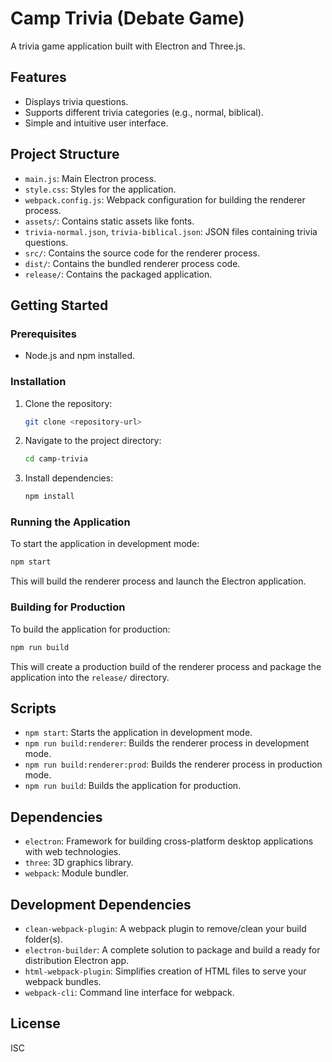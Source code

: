 # Camp Trivia (Debate Game)

A trivia game application built with Electron and Three.js.

## Features

- Displays trivia questions.
- Supports different trivia categories (e.g., normal, biblical).
- Simple and intuitive user interface.

## Project Structure

- `main.js`: Main Electron process.
- `style.css`: Styles for the application.
- `webpack.config.js`: Webpack configuration for building the renderer process.
- `assets/`: Contains static assets like fonts.
- `trivia-normal.json`, `trivia-biblical.json`: JSON files containing trivia questions.
- `src/`: Contains the source code for the renderer process.
- `dist/`: Contains the bundled renderer process code.
- `release/`: Contains the packaged application.

## Getting Started

### Prerequisites

- Node.js and npm installed.

### Installation

1. Clone the repository:
   ```bash
   git clone <repository-url>
   ```
2. Navigate to the project directory:
   ```bash
   cd camp-trivia
   ```
3. Install dependencies:
   ```bash
   npm install
   ```

### Running the Application

To start the application in development mode:

```bash
npm start
```

This will build the renderer process and launch the Electron application.

### Building for Production

To build the application for production:

```bash
npm run build
```

This will create a production build of the renderer process and package the application into the `release/` directory.

## Scripts

- `npm start`: Starts the application in development mode.
- `npm run build:renderer`: Builds the renderer process in development mode.
- `npm run build:renderer:prod`: Builds the renderer process in production mode.
- `npm run build`: Builds the application for production.

## Dependencies

- `electron`: Framework for building cross-platform desktop applications with web technologies.
- `three`: 3D graphics library.
- `webpack`: Module bundler.

## Development Dependencies

- `clean-webpack-plugin`: A webpack plugin to remove/clean your build folder(s).
- `electron-builder`: A complete solution to package and build a ready for distribution Electron app.
- `html-webpack-plugin`: Simplifies creation of HTML files to serve your webpack bundles.
- `webpack-cli`: Command line interface for webpack.

## License

ISC 